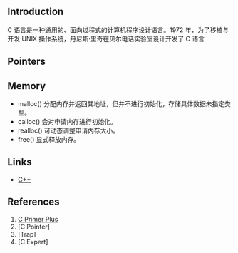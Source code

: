## Introduction

C 语言是一种通用的、面向过程式的计算机程序设计语言。1972 年，为了移植与开发 UNIX 操作系统，丹尼斯·里奇在贝尔电话实验室设计开发了 C 语言



## Pointers


## Memory

- malloc()
  分配内存并返回其地址，但并不进行初始化，存储具体数据未指定类型。
- calloc()
  会对申请内存进行初始化。
- realloc()
  可动态调整申请内存大小。
- free()
  显式释放内存。

## Links

- [C++](/docs/CS/C++/C++.md)


## References

1. [C Primer Plus]()
2. [C Pointer]
3. [Trap]
4. [C Expert]
